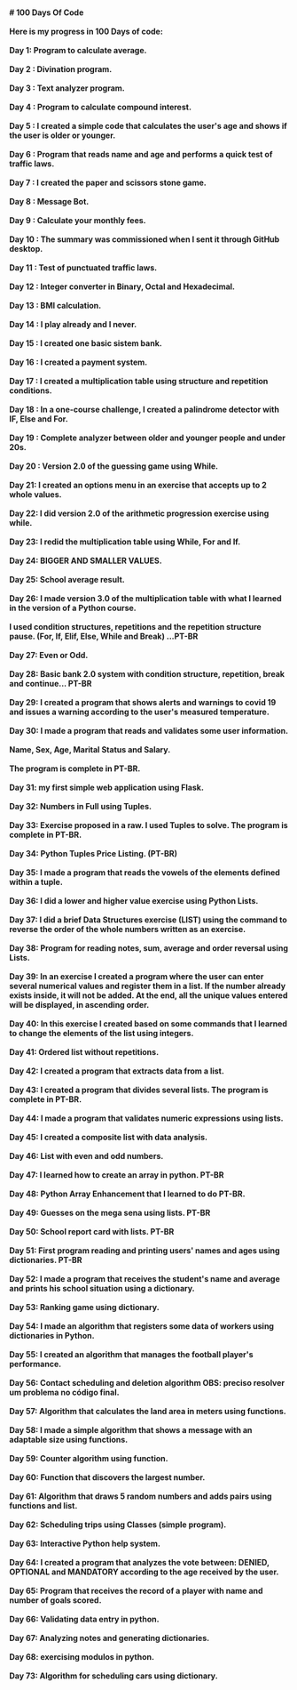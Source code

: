 <br><b># 100 Days Of Code</br>
<br>Here is my progress in 100 Days of code:</br>
<br>Day 1: Program to calculate average.</br>
<br>Day 2 : Divination program.</br>
<br>Day 3 : Text analyzer program.</br>
<br>Day 4 : Program to calculate compound interest.</br>
<br>Day 5 : I created a simple code that calculates the user's age and shows if the user is older or younger.</br>
<br>Day 6 : Program that reads name and age and performs a quick test of traffic laws.</br>
<br>Day 7 : I created the paper and scissors stone game.</br>
<br>Day 8 : Message Bot.</br>
<br>Day 9 : Calculate your monthly fees.</br>
<br>Day 10 : The summary was commissioned when I sent it through GitHub desktop.</br>
<br>Day 11 : Test of punctuated traffic laws.</br>
<br>Day 12 : Integer converter in Binary, Octal and Hexadecimal.</br>
<br> Day 13 : BMI calculation.</br>
<br> Day 14 : I play already and I never.</br>
<br> Day 15 : I created one basic sistem bank.</br>
<br> Day 16 : I created a payment system.</br>
<br> Day 17 : I created a multiplication table using structure and repetition conditions.</br>
<br> Day 18 : In a one-course challenge, I created a palindrome detector with IF, Else and For.</br>
<br> Day 19 : Complete analyzer between older and younger people and under 20s.</br>
<br> Day 20 : Version 2.0 of the guessing game using While.</br>
<br> Day 21: I created an options menu in an exercise that accepts up to 2 whole values.</br>
<br> Day 22: I did version 2.0 of the arithmetic progression exercise using while.</br>
<br> Day 23: I redid the multiplication table using While, For and If.</br>
<br> Day 24: BIGGER AND SMALLER VALUES.</br>
<br> Day 25: School average result.</br>
<br> Day 26: I made version 3.0 of the multiplication table with what I learned in the version of a Python course.</br>
<br>I used condition structures, repetitions and the repetition structure pause. (For, If, Elif, Else, While and Break) ...PT-BR</br>
<br> Day 27: Even or Odd.</br>
<br> Day 28: Basic bank 2.0 system with condition structure, repetition, break and continue... PT-BR</br>
<br> Day 29: I created a program that shows alerts and warnings to covid 19 and issues a warning according to the user's measured temperature.</br>
<br> Day 30: I made a program that reads and validates some user information.</br>
<br>Name, Sex, Age, Marital Status and Salary.</br>
<br>The program is complete in PT-BR.</br>
<br> Day 31: my first simple web application using Flask.</br>
<br> Day 32: Numbers in Full using Tuples.</br>
<br> Day 33: Exercise proposed in a raw. I used Tuples to solve. The program is complete in PT-BR.</br>
<br> Day 34: Python Tuples Price Listing. (PT-BR)</br>
<br> Day 35: I made a program that reads the vowels of the elements defined within a tuple.</br>
<br> Day 36: I did a lower and higher value exercise using Python Lists.</br>
<br> Day 37: I did a brief Data Structures exercise (LIST) using the command to reverse the order of the whole numbers written as an exercise.</br>
<br> Day 38: Program for reading notes, sum, average and order reversal using Lists.</br>
<br> Day 39: In an exercise I created a program where the user can enter several numerical values and register them in a list. If the number already exists inside, it will not be added. At the end, all the unique values entered will be displayed, in ascending order.</br>
<br> Day 40: In this exercise I created based on some commands that I learned to change the elements of the list using integers.</br>
<br> Day 41: Ordered list without repetitions.</br>
<br> Day 42: I created a program that extracts data from a list.</br>
<br> Day 43: I created a program that divides several lists. The program is complete in PT-BR.</br>
<br> Day 44: I made a program that validates numeric expressions using lists.</br>
<br> Day 45: I created a composite list with data analysis.</br>
<br> Day 46: List with even and odd numbers.</br>
<br> Day 47: I learned how to create an array in python. PT-BR</br>
<br> Day 48: Python Array Enhancement that I learned to do PT-BR.</br>
<br> Day 49: Guesses on the mega sena using lists. PT-BR</br>
<br> Day 50: School report card with lists. PT-BR</br>
<br> Day 51: First program reading and printing users' names and ages using dictionaries. PT-BR</br>
<br> Day 52: I made a program that receives the student's name and average and prints his school situation using a dictionary.</br>
<br> Day 53: Ranking game using dictionary.</br>
<br> Day 54: I made an algorithm that registers some data of workers using dictionaries in Python.</br>
<br> Day 55: I created an algorithm that manages the football player's performance.</br>
<br> Day 56: Contact scheduling and deletion algorithm  OBS: preciso resolver um problema no código final.</br>
<br> Day 57: Algorithm that calculates the land area in meters using functions.</br>
<br> Day 58: I made a simple algorithm that shows a message with an adaptable size using functions.</br>
<br> Day 59: Counter algorithm using function.</br>
<br> Day 60: Function that discovers the largest number.</br>
<br> Day 61: Algorithm that draws 5 random numbers and adds pairs using functions and list.</br>
<br> Day 62: Scheduling trips using Classes (simple program).</br>
<br> Day 63: Interactive Python help system.</br>
<br> Day 64: I created a program that analyzes the vote between: DENIED, OPTIONAL and MANDATORY according to the age received by the user.</br>
<br> Day 65: Program that receives the record of a player with name and number of goals scored.</br>
<br> Day 66: Validating data entry in python.</br>
<br> Day 67: Analyzing notes and generating dictionaries.</br>
<br> Day 68: exercising modulos in python.</br>
<br> Day 73: Algorithm for scheduling cars using dictionary.</b></br>
